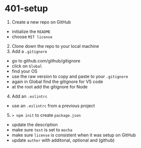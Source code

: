 # 401-setup

1. Create a new repo on GitHub
- initialize the `README`
- choose `MIT license`
2. Clone down the repo to your local machine
3. Add a `.gitignore`
- go to github.com/github/gitignore
- click on `Global`
- find your OS
- use the raw version to copy and paste to your `.gitignore`
- again in Global find the gitignore for VS code
- at the root add the gitignore for Node
4. Add an `.eslintrc`
- use an `.eslintrc` from a previous project
5. `> npm init` to create `package.json` 
- update the description
- make sure `test` is set to `mocha`
- make sure `license` is consistent when it was setup on GitHub
- update `author` with additonal, optional <email> and (github) 